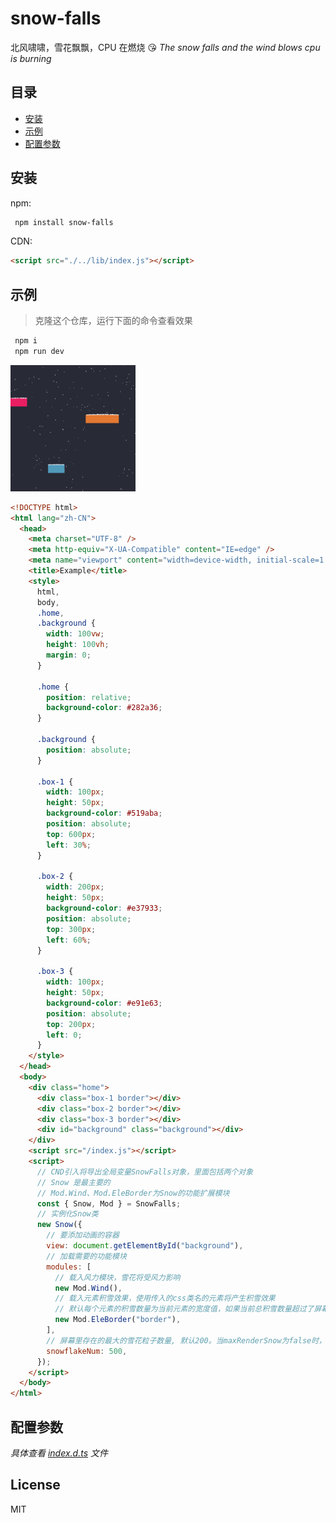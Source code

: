 # snow-falls

北风啸啸，雪花飘飘，CPU 在燃烧 😘
_The snow falls and the wind blows cpu is burning_

## 目录

- [安装](#安装)
- [示例](#示例)
- [配置参数](#配置参数)

## 安装

npm:

```sh
 npm install snow-falls
```

CDN:

```html
<script src="./../lib/index.js"></script>
```

## 示例

> 克隆这个仓库，运行下面的命令查看效果

```sh
 npm i
 npm run dev
```

<div style="margin-bottom: 5px">
  <img src="docs/example_01.png" width="200" />
</div>

```html
<!DOCTYPE html>
<html lang="zh-CN">
  <head>
    <meta charset="UTF-8" />
    <meta http-equiv="X-UA-Compatible" content="IE=edge" />
    <meta name="viewport" content="width=device-width, initial-scale=1.0" />
    <title>Example</title>
    <style>
      html,
      body,
      .home,
      .background {
        width: 100vw;
        height: 100vh;
        margin: 0;
      }

      .home {
        position: relative;
        background-color: #282a36;
      }

      .background {
        position: absolute;
      }

      .box-1 {
        width: 100px;
        height: 50px;
        background-color: #519aba;
        position: absolute;
        top: 600px;
        left: 30%;
      }

      .box-2 {
        width: 200px;
        height: 50px;
        background-color: #e37933;
        position: absolute;
        top: 300px;
        left: 60%;
      }

      .box-3 {
        width: 100px;
        height: 50px;
        background-color: #e91e63;
        position: absolute;
        top: 200px;
        left: 0;
      }
    </style>
  </head>
  <body>
    <div class="home">
      <div class="box-1 border"></div>
      <div class="box-2 border"></div>
      <div class="box-3 border"></div>
      <div id="background" class="background"></div>
    </div>
    <script src="/index.js"></script>
    <script>
      // CND引入将导出全局变量SnowFalls对象，里面包括两个对象
      // Snow 是最主要的
      // Mod.Wind、Mod.EleBorder为Snow的功能扩展模块
      const { Snow, Mod } = SnowFalls;
      // 实例化Snow类
      new Snow({
        // 要添加动画的容器
        view: document.getElementById("background"),
        // 加载需要的功能模块
        modules: [
          // 载入风力模块，雪花将受风力影响
          new Mod.Wind(),
          // 载入元素积雪效果，使用传入的css类名的元素将产生积雪效果
          // 默认每个元素的积雪数量为当前元素的宽度值，如果当前总积雪数量超过了屏幕里存在的最大的雪花粒子数量，将不在产生下雪效果，请提高snowflakeNum的值解决，过多的边界将产生严重的性能影响
          new Mod.EleBorder("border"),
        ],
        // 屏幕里存在的最大的雪花粒子数量, 默认200。当maxRenderSnow为false时，屏幕中渲染的粒子数量和帧率有关，一般不超过200个
        snowflakeNum: 500,
      });
    </script>
  </body>
</html>
```

## 配置参数

_具体查看 [index.d.ts](lib/index.d.ts) 文件_

## License

MIT
